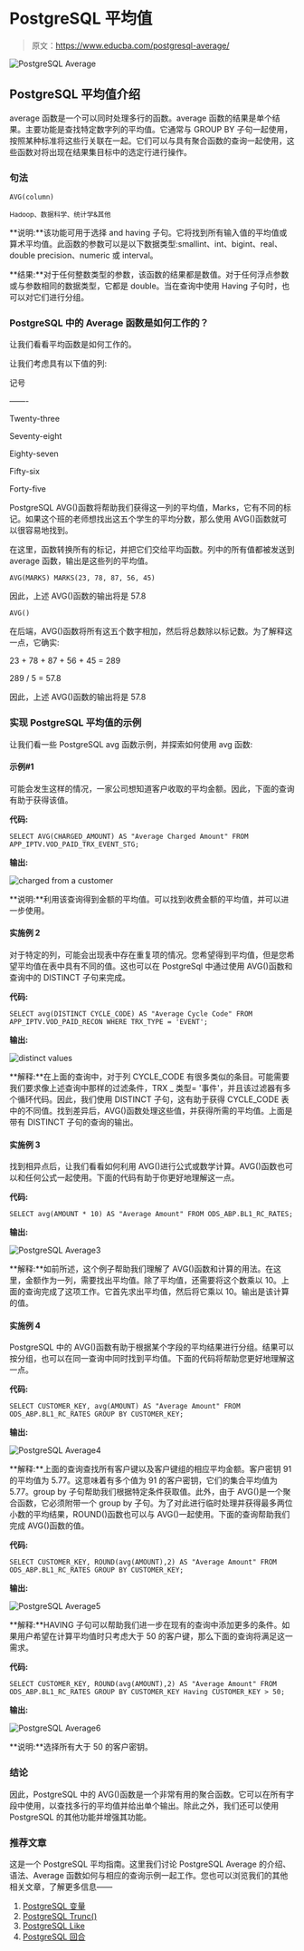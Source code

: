 # PostgreSQL 平均值

> 原文：<https://www.educba.com/postgresql-average/>

![PostgreSQL Average](img/380caa4e6cf7871410eac146d3fa5238.png)



## PostgreSQL 平均值介绍

average 函数是一个可以同时处理多行的函数。average 函数的结果是单个结果。主要功能是查找特定数字列的平均值。它通常与 GROUP BY 子句一起使用，按照某种标准将这些行关联在一起。它们可以与具有聚合函数的查询一起使用，这些函数对将出现在结果集目标中的选定行进行操作。

### 句法

`AVG(column)`

<small>Hadoop、数据科学、统计学&其他</small>

**说明:**该功能可用于选择 and having 子句。它将找到所有输入值的平均值或算术平均值。此函数的参数可以是以下数据类型:smallint、int、bigint、real、double precision、numeric 或 interval。

**结果:**对于任何整数类型的参数，该函数的结果都是数值。对于任何浮点参数或与参数相同的数据类型，它都是 double。当在查询中使用 Having 子句时，也可以对它们进行分组。

### PostgreSQL 中的 Average 函数是如何工作的？

让我们看看平均函数是如何工作的。

让我们考虑具有以下值的列:

记号

——-

Twenty-three

Seventy-eight

Eighty-seven

Fifty-six

Forty-five

PostgreSQL AVG()函数将帮助我们获得这一列的平均值，Marks，它有不同的标记。如果这个班的老师想找出这五个学生的平均分数，那么使用 AVG()函数就可以很容易地找到。

在这里，函数转换所有的标记，并把它们交给平均函数。列中的所有值都被发送到 average 函数，输出是这些列的平均值。

`AVG(MARKS)
MARKS(23, 78, 87, 56, 45)`

因此，上述 AVG()函数的输出将是 57.8

`AVG()`

在后端，AVG()函数将所有这五个数字相加，然后将总数除以标记数。为了解释这一点，它确实:

23 + 78 + 87 + 56 + 45 = 289

289 / 5 = 57.8

因此，上述 AVG()函数的输出将是 57.8

### 实现 PostgreSQL 平均值的示例

让我们看一些 PostgreSQL avg 函数示例，并探索如何使用 avg 函数:

#### 示例#1

可能会发生这样的情况，一家公司想知道客户收取的平均金额。因此，下面的查询有助于获得该值。

**代码:**

`SELECT AVG(CHARGED_AMOUNT) AS "Average Charged Amount"
FROM APP_IPTV.VOD_PAID_TRX_EVENT_STG;`

**输出:**

![charged from a customer](img/9edbd71655173aef9717ab7504e7d663.png)



**说明:**利用该查询得到金额的平均值。可以找到收费金额的平均值，并可以进一步使用。

#### 实施例 2

对于特定的列，可能会出现表中存在重复项的情况。您希望得到平均值，但是您希望平均值在表中具有不同的值。这也可以在 PostgreSql 中通过使用 AVG()函数和查询中的 DISTINCT 子句来完成。

**代码:**

`SELECT avg(DISTINCT CYCLE_CODE) AS "Average Cycle Code"
FROM APP_IPTV.VOD_PAID_RECON
WHERE TRX_TYPE = 'EVENT';`

**输出:**

![distinct values](img/e8a5a95bed36f06ed4e8e37ffe3ca9a5.png)



**解释:**在上面的查询中，对于列 CYCLE_CODE 有很多类似的条目。可能需要我们要求像上述查询中那样的过滤条件，TRX _ 类型= '事件'，并且该过滤器有多个循环代码。因此，我们使用 DISTINCT 子句，这有助于获得 CYCLE_CODE 表中的不同值。找到差异后，AVG()函数处理这些值，并获得所需的平均值。上面是带有 DISTINCT 子句的查询的输出。

#### 实施例 3

找到相异点后，让我们看看如何利用 AVG()进行公式或数学计算。AVG()函数也可以和任何公式一起使用。下面的代码有助于你更好地理解这一点。

**代码:**

`SELECT avg(AMOUNT * 10) AS "Average Amount"
FROM ODS_ABP.BL1_RC_RATES;`

**输出:**

![PostgreSQL Average3](img/94ec500fe9e8dcb6a3d5f773d57188ee.png)



**解释:**如前所述，这个例子帮助我们理解了 AVG()函数和计算的用法。在这里，金额作为一列，需要找出平均值。除了平均值，还需要将这个数乘以 10。上面的查询完成了这项工作。它首先求出平均值，然后将它乘以 10。输出是该计算的值。

#### 实施例 4

PostgreSQL 中的 AVG()函数有助于根据某个字段的平均结果进行分组。结果可以按分组，也可以在同一查询中同时找到平均值。下面的代码将帮助您更好地理解这一点。

**代码:**

`SELECT CUSTOMER_KEY, avg(AMOUNT) AS "Average Amount"
FROM ODS_ABP.BL1_RC_RATES
GROUP BY CUSTOMER_KEY;`

**输出:**

![PostgreSQL Average4](img/ba371dcb573d881ba261b91b07d1fe84.png)



**解释:**上面的查询查找所有客户键以及客户键组的相应平均金额。客户密钥 91 的平均值为 5.77。这意味着有多个值为 91 的客户密钥，它们的集合平均值为 5.77。group by 子句帮助我们根据特定条件获取值。此外，由于 AVG()是一个聚合函数，它必须附带一个 group by 子句。为了对此进行临时处理并获得最多两位小数的平均结果，ROUND()函数也可以与 AVG()一起使用。下面的查询帮助我们完成 AVG()函数的值。

**代码:**

`SELECT CUSTOMER_KEY, ROUND(avg(AMOUNT),2) AS "Average Amount"
FROM ODS_ABP.BL1_RC_RATES
GROUP BY CUSTOMER_KEY;`

**输出:**

![PostgreSQL Average5](img/9a4a8c0f2e8b1fae6611819ee207ee5a.png)



**解释:**HAVING 子句可以帮助我们进一步在现有的查询中添加更多的条件。如果用户希望在计算平均值时只考虑大于 50 的客户键，那么下面的查询将满足这一需求。

**代码:**

`SELECT CUSTOMER_KEY, ROUND(avg(AMOUNT),2) AS "Average Amount"
FROM ODS_ABP.BL1_RC_RATES
GROUP BY CUSTOMER_KEY
Having CUSTOMER_KEY > 50;`

**输出:**

![PostgreSQL Average6](img/391c871b974e737291159a740711eac7.png)



**说明:**选择所有大于 50 的客户密钥。

### 结论

因此，PostgreSQL 中的 AVG()函数是一个非常有用的聚合函数。它可以在所有字段中使用，以查找多行的平均值并给出单个输出。除此之外，我们还可以使用 PostgreSQL 的其他功能并增强其功能。

### 推荐文章

这是一个 PostgreSQL 平均指南。这里我们讨论 PostgreSQL Average 的介绍、语法、Average 函数如何与相应的查询示例一起工作。您也可以浏览我们的其他相关文章，了解更多信息——

1.  [PostgreSQL 变量](https://www.educba.com/postgresql-variables/)
2.  [PostgreSQL Trunc()](https://www.educba.com/postgresql-trunc/)
3.  [PostgreSQL Like](https://www.educba.com/postgresql-like/)
4.  [PostgreSQL 回合](https://www.educba.com/postgresql-round/)